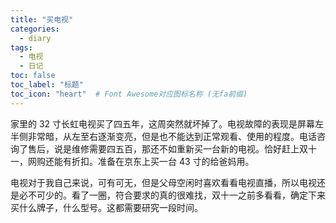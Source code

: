 ```yaml
---
title: "买电视"
categories:
  - diary
tags:
  - 电视
  - 日记
toc: false
toc_label: "标题"
toc_icon: "heart"  # Font Awesome对应图标名称 (无fa前缀)	
---
```

家里的 32 寸长虹电视买了四五年，这周突然就坏掉了。电视故障的表现是屏幕左半侧非常暗，从左至右逐渐变亮，但是也不能达到正常观看、使用的程度。电话咨询了售后，说是维修需要四五百，那还不如重新买一台新的电视。恰好赶上双十一，网购还能有折扣。准备在京东上买一台 43 寸的给爸妈用。     

电视对于我自己来说，可有可无，但是父母空闲时喜欢看看电视直播，所以电视还是必不可少的。看了一圈，符合要求的真的很难找，双十一之前多看看，确定下来买什么牌子，什么型号。这都需要研究一段时间。